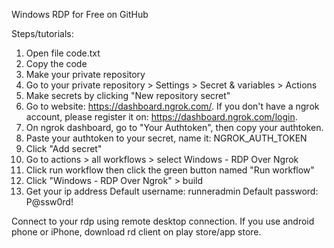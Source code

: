 Windows RDP for Free on GitHub

Steps/tutorials:
1. Open file code.txt
2. Copy the code
3. Make your private repository
4. Go to your private repository > Settings > Secret & variables > Actions
5. Make secrets by clicking "New repository secret"
6. Go to website: https://dashboard.ngrok.com/. If you don't have a ngrok account, please register it on: https://dashboard.ngrok.com/login.
7. On ngrok dashboard, go to "Your Authtoken", then copy your authtoken.
8. Paste your authtoken to your secret, name it: NGROK_AUTH_TOKEN
9. Click "Add secret"
10. Go to actions > all workflows > select Windows - RDP Over Ngrok
11. Click run workflow then click the green button named "Run workflow"
12. Click "Windows - RDP Over Ngrok" > build
13. Get your ip address
 Default username: runneradmin
 Default password: P@ssw0rd!

Connect to your rdp using remote desktop connection.
If you use android phone or iPhone, download rd client on play store/app store.
